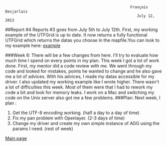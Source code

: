                                                                                                                             
                                                            François Desjarlais                                                     
                                                               July 12, 2013 
##Report #4
Reports #3 goes from July 5th to July 12th. First, my working example of the UTFGrid is up to date. It now returns a fully functional UTFGrid which returns the datas you choose in the mapfile.You can look to my example here: [example](http://msgsoc.mapgears.com/projet_utfgrid/testhtmlmapserver.html)

###Week 6:
There will be a few changes from here. I'll try to evaluate how much time I spend on every points in my plan. This week I got a lot of work done. First, my mentor did a code review with me. We went through my code and looked for mistakes, points he wanted to change and he also gave me a lot of advices. With his advices, I made my datas accessible for my driver. I also updated my working example like I wrote higher.
There wasn't a lot of difficulties this week. Most of them were that I had to rework my code a bit and look for memory leaks. I work on a Mac and switching my code on the Unix server also got me a few problems.
###Plan:
Next week, I plan :
1. Get the UTF-8 encoding working. (half a day to a day of time)
2. Fix my pan problem with Openlayer. (2-3 days of time)
3. Change my driver and create my own simple instance of AGG using the params I need. (rest of week)

[Main page](GSoC-UTF-Grid-implementation)